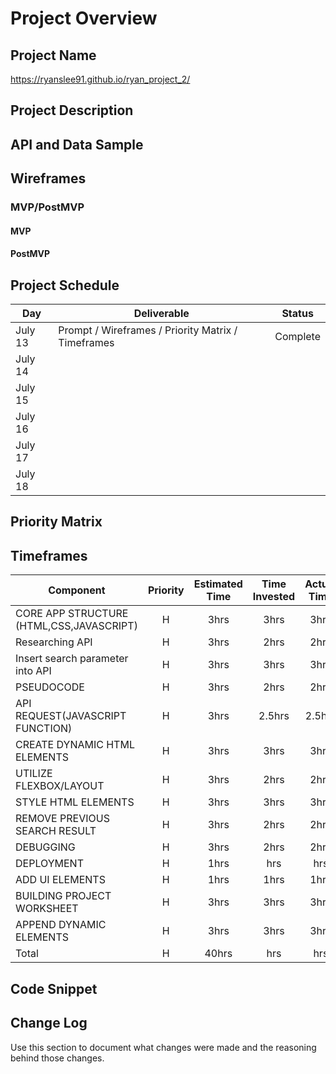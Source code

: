 # Project Overview

## Project Name



https://ryanslee91.github.io/ryan_project_2/

## Project Description


 
## API and Data Sample


## Wireframes



### MVP/PostMVP

#### MVP 




#### PostMVP  


## Project Schedule

|  Day | Deliverable | Status
|---|---| ---|
|July 13| Prompt / Wireframes / Priority Matrix / Timeframes | Complete
|July 14| 
|July 15| 
|July 16| 
|July 17| 
|July 18| 

## Priority Matrix



## Timeframes


| Component | Priority | Estimated Time | Time Invested | Actual Time |
| --- | :---: |  :---: | :---: | :---: |
| CORE APP STRUCTURE (HTML,CSS,JAVASCRIPT) | H | 3hrs| 3hrs | 3hrs |
| Researching API | H | 3hrs| 2hrs | 2hrs |
| Insert search parameter into API | H | 3hrs| 3hrs | 3hrs |
| PSEUDOCODE | H | 3hrs| 2hrs | 2hrs |
| API REQUEST(JAVASCRIPT FUNCTION) | H | 3hrs| 2.5hrs | 2.5hrs |
| CREATE DYNAMIC HTML ELEMENTS | H | 3hrs| 3hrs | 3hrs |
| UTILIZE FLEXBOX/LAYOUT | H | 3hrs| 2hrs | 2hrs |
| STYLE HTML ELEMENTS | H | 3hrs| 3hrs | 3hrs |
| REMOVE PREVIOUS SEARCH RESULT | H | 3hrs| 2hrs | 2hrs |
| DEBUGGING | H | 3hrs| 2hrs | 2hrs |
| DEPLOYMENT | H | 1hrs| hrs | hrs |
| ADD UI ELEMENTS | H | 1hrs| 1hrs | 1hrs |
| BUILDING PROJECT WORKSHEET | H | 3hrs| 3hrs | 3hrs |
| APPEND DYNAMIC ELEMENTS | H | 3hrs| 3hrs | 3hrs |
| Total | H | 40hrs| hrs | hrs |

## Code Snippet
 


## Change Log
 Use this section to document what changes were made and the reasoning behind those changes.  
